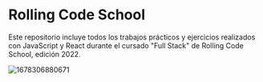 # Rolling Code School
Este repositorio incluye todos los trabajos prácticos y ejercicios realizados con JavaScript y React durante el cursado "Full Stack" de Rolling Code School, edición 2022.

![1678306880671](https://github.com/luciasoraire/RollingCodeSchool/assets/108642855/6e8a502b-2e31-4c74-8d4f-85dcea193fb9)
